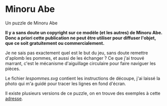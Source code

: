 # Minoru Abe
 Un puzzle de Minoru Abe

**Il y a sans doute un copyright sur ce modèle (et les autres) de Minoru Abe. Donc a priori cette
publication ne peut être utiliser pour diffuser l'objet, que ce soit gratuitement ou commercialement.** 

Je ne sais pas exactement quel est le but du jeu, sans doute remettre d'aplomb les pommes, et aussi de les échanger ? 
Ce que j'ai trouvé marrant, c'est le mécanisme d'aiguillage circulaire pour faire naviguer les pièces.

Le fichier *lespommes.svg* contient les instructions de découpe, j'ai laissé la photo qui m'a guidé pour tracer les lignes en fond d'écran. 

Il existe plusieurs versions de ce puzzle, on en trouve des exemples à cette [adresse](https://puzzleworld.org/SlidingBlockPuzzles/gallery.htm "titre de lien optionnel").
